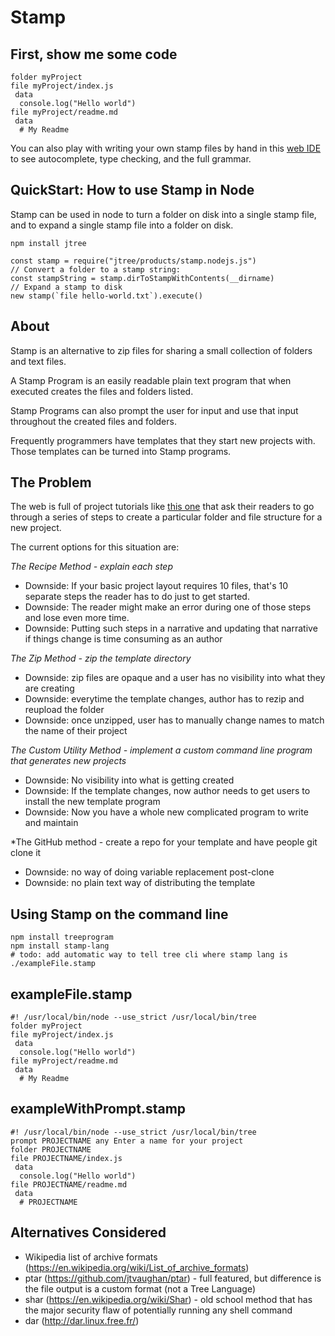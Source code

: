 # Stamp

## First, show me some code

    folder myProject
    file myProject/index.js
     data
      console.log("Hello world")
    file myProject/readme.md
     data
      # My Readme

You can also play with writing your own stamp files by hand in this
[web IDE](https://jtree.treenotation.org/designer/#standard%20stamp)
to see autocomplete, type checking, and the full grammar.

## QuickStart: How to use Stamp in Node

Stamp can be used in node to turn a folder on disk into a single
stamp file, and to expand a single stamp file into a folder
on disk.

    npm install jtree

    const stamp = require("jtree/products/stamp.nodejs.js")
    // Convert a folder to a stamp string:
    const stampString = stamp.dirToStampWithContents(__dirname)
    // Expand a stamp to disk
    new stamp(`file hello-world.txt`).execute()

## About

Stamp is an alternative to zip files for sharing a small
collection of folders and text files.

A Stamp Program is an easily readable plain text program
that when executed creates the files and folders listed.

Stamp Programs can also prompt the user for input and use
that input throughout the created files and folders.

Frequently programmers have templates that they start new
projects with. Those templates can be turned into Stamp programs.

## The Problem

The web is full of project tutorials like <a
href="https://docs.npmjs.com/getting-started/creating-node-modules">this one</a>
that ask their readers to go through a series of steps to
create a particular folder and file structure for a new
project.

The current options for this situation are:

*The Recipe Method - explain each step*
- Downside: If your basic project layout requires 10 files,
  that's 10 separate steps the reader has to do just to get
  started.
- Downside: The reader might make an error during one of
  those steps and lose even more time.
- Downside: Putting such steps in a narrative and updating
  that narrative if things change is time consuming as an
  author

*The Zip Method - zip the template directory*
- Downside: zip files are opaque and a user has no
  visibility into what they are creating
- Downside: everytime the template changes, author has to
  rezip and reupload the folder
- Downside: once unzipped, user has to manually change names
  to match the name of their project

*The Custom Utility Method - implement a custom command line
program that generates new projects*
- Downside: No visibility into what is getting created
- Downside: If the template changes, now author needs to get
  users to install the new template program 
- Downside: Now you have a whole new complicated program to
  write and maintain

*The GitHub method - create a repo for your template and
have people git clone it
- Downside: no way of doing variable replacement post-clone
- Downside: no plain text way of distributing the template

## Using Stamp on the command line

    npm install treeprogram
    npm install stamp-lang
    # todo: add automatic way to tell tree cli where stamp lang is
    ./exampleFile.stamp

## exampleFile.stamp

    #! /usr/local/bin/node --use_strict /usr/local/bin/tree
    folder myProject
    file myProject/index.js
     data
      console.log("Hello world")
    file myProject/readme.md
     data
      # My Readme


## exampleWithPrompt.stamp

    #! /usr/local/bin/node --use_strict /usr/local/bin/tree
    prompt PROJECTNAME any Enter a name for your project
    folder PROJECTNAME
    file PROJECTNAME/index.js
     data
      console.log("Hello world")
    file PROJECTNAME/readme.md
     data
      # PROJECTNAME

## Alternatives Considered

- Wikipedia list of archive formats (https://en.wikipedia.org/wiki/List_of_archive_formats)
- ptar (https://github.com/jtvaughan/ptar) - full featured, but difference is the file output is a custom format (not a Tree Language)
- shar (https://en.wikipedia.org/wiki/Shar) - old school method that has the major security flaw of potentially running any shell command
- dar (http://dar.linux.free.fr/)

